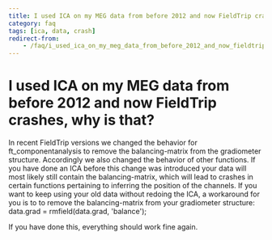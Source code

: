 ```yaml
---
title: I used ICA on my MEG data from before 2012 and now FieldTrip crashes, why is that?
category: faq
tags: [ica, data, crash]
redirect-from:
    - /faq/i_used_ica_on_my_meg_data_from_before_2012_and_now_fieldtrip_crashes_why_is_that/
---
```


# I used ICA on my MEG data from before 2012 and now FieldTrip crashes, why is that?

In recent FieldTrip versions we changed the behavior for ft_componentanalysis to remove the balancing-matrix from the gradiometer structure. Accordingly we also changed the behavior of other functions. If you have done an ICA before this change was introduced your data will most likely still contain the balancing-matrix, which will lead to crashes in certain functions pertaining to inferring the position of the channels. If you want to keep using your old data without redoing the ICA, a workaround for you is to to remove the balancing-matrix from your gradiometer structure:
data.grad = rmfield(data.grad, 'balance');

If you have done this, everything should work fine again.
